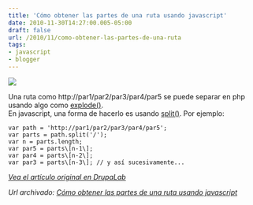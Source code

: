```yaml
---
title: 'Cómo obtener las partes de una ruta usando javascript'
date: 2010-11-30T14:27:00.005-05:00
draft: false
url: /2010/11/como-obtener-las-partes-de-una-ruta
tags: 
- javascript
- blogger
---
```


[![](http://1.bp.blogspot.com/_K2xwnQ4Llso/TPVPigkfQ2I/AAAAAAAABOo/gEH24HFUdLY/s1600/split.png)](http://1.bp.blogspot.com/_K2xwnQ4Llso/TPVPigkfQ2I/AAAAAAAABOo/gEH24HFUdLY/s1600/split.png)

  
Una ruta como http://par1/par2/par3/par4/par5 se puede separar en php usando algo como [explode()](http://www.php.net/manual/es/function.explode.php).  
En javascript, una forma de hacerlo es usando [split()](http://www.w3schools.com/jsref/jsref_split.asp). Por ejemplo:  
  
```
var path = 'http://par1/par2/par3/par4/par5';  
var parts = path.split('/');  
var n = parts.length;  
var par5 = parts\[n-1\];  
var par4 = parts\[n-2\];  
var par3 = parts\[n-3\]; // y así sucesivamente...  

```  

_[Vea el artículo original en DrupaLab](http://drupalab.kobaonline.com/portal/content/como-obtener-partes-ruta-usando-javascript)_

_*Url archivado: [Cómo obtener las partes de una ruta usando javascript](https://akcdev.blogspot.com/2010/11/como-obtener-las-partes-de-una-ruta.html)*_
